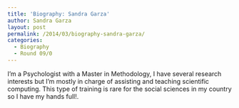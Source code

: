 ```yaml
---
title: 'Biography: Sandra Garza'
author: Sandra Garza
layout: post
permalink: /2014/03/biography-sandra-garza/
categories:
  - Biography
  - Round 09/0
---
```

I&#8217;m a Psychologist with a Master in Methodology, I have several research interests but I&#8217;m mostly in charge of assisting and teaching scientific computing. This type of training is rare for the social sciences in my country so I have my hands full!.